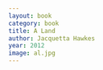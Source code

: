 ```yaml
---
layout: book
category: book
title: A Land
author: Jacquetta Hawkes
year: 2012
image: al.jpg
---
```

